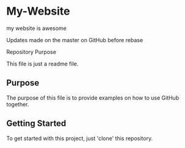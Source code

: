 # My-Website

my website is awesome

Updates made on the master on GitHub before rebase

Repository Purpose

This file is just a readme file.

## Purpose

The purpose of this file is to provide examples
on how to use GitHub together.

## Getting Started

To get started with this project, just 'clone' this repository.
